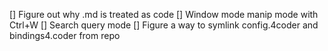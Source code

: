 [] Figure out why .md is treated as code
[] Window mode manip mode with Ctrl+W
[] Search query mode
[] Figure a way to symlink config.4coder and bindings4.coder from repo